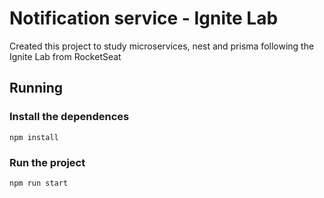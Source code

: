 # Notification service - Ignite Lab
Created this project to study microservices, nest and prisma following the Ignite Lab from RocketSeat
## Running
### Install the dependences 
`npm install`
### Run the project
`npm run start`
